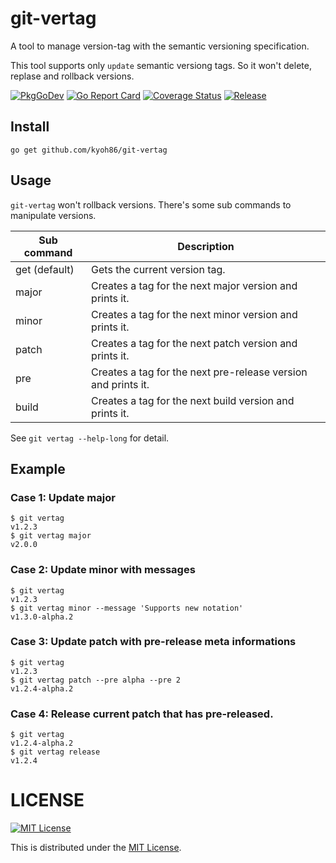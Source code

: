 # git-vertag

A tool to manage version-tag with the semantic versioning specification.

This tool supports only `update` semantic versiong tags.
So it won't delete, replase and rollback versions.

[![PkgGoDev](https://pkg.go.dev/badge/kyoh86/git-vertag)](https://pkg.go.dev/kyoh86/git-vertag)
[![Go Report Card](https://goreportcard.com/badge/github.com/kyoh86/git-vertag)](https://goreportcard.com/report/github.com/kyoh86/git-vertag)
[![Coverage Status](https://img.shields.io/codecov/c/github/kyoh86/git-vertag.svg)](https://codecov.io/gh/kyoh86/git-vertag)
[![Release](https://github.com/kyoh86/git-vertag/workflows/Release/badge.svg)](https://github.com/kyoh86/git-vertag/releases)

## Install

```
go get github.com/kyoh86/git-vertag
```

## Usage

`git-vertag` won't rollback versions.
There's some sub commands to manipulate versions.

| Sub command   | Description                                                   |
| ------------- | --------------------------------------------------------------|
| get (default) | Gets the current version tag.                                 |
| major         | Creates a tag for the next major version and prints it.       |
| minor         | Creates a tag for the next minor version and prints it.       |
| patch         | Creates a tag for the next patch version and prints it.       |
| pre           | Creates a tag for the next pre-release version and prints it. |
| build         | Creates a tag for the next build version and prints it.       |

See `git vertag --help-long` for detail.

## Example

### Case 1: Update major

```console
$ git vertag
v1.2.3
$ git vertag major
v2.0.0
```

### Case 2: Update minor with messages

```console
$ git vertag
v1.2.3
$ git vertag minor --message 'Supports new notation'
v1.3.0-alpha.2
```

### Case 3: Update patch with pre-release meta informations

```console
$ git vertag
v1.2.3
$ git vertag patch --pre alpha --pre 2
v1.2.4-alpha.2
```

### Case 4: Release current patch that has pre-released.

```console
$ git vertag
v1.2.4-alpha.2
$ git vertag release
v1.2.4
```

# LICENSE

[![MIT License](http://img.shields.io/badge/license-MIT-blue.svg)](http://www.opensource.org/licenses/MIT)

This is distributed under the [MIT License](http://www.opensource.org/licenses/MIT).
